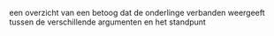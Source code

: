 een overzicht van een betoog dat de onderlinge verbanden weergeeft tussen de verschillende argumenten en het standpunt 